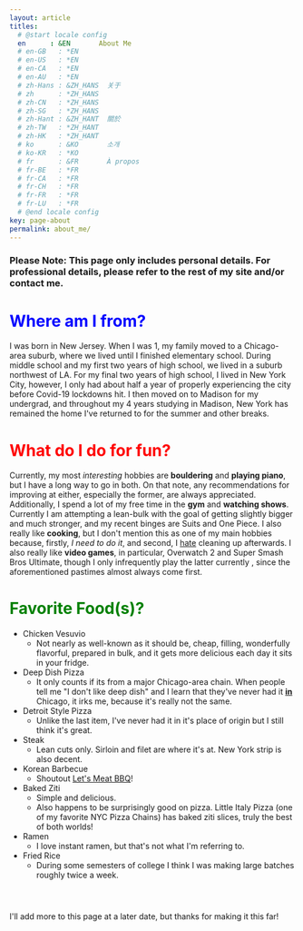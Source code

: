 ```yaml
---
layout: article
titles:
  # @start locale config
  en      : &EN       About Me
  # en-GB   : *EN
  # en-US   : *EN
  # en-CA   : *EN
  # en-AU   : *EN
  # zh-Hans : &ZH_HANS  关于
  # zh      : *ZH_HANS
  # zh-CN   : *ZH_HANS
  # zh-SG   : *ZH_HANS
  # zh-Hant : &ZH_HANT  關於
  # zh-TW   : *ZH_HANT
  # zh-HK   : *ZH_HANT
  # ko      : &KO       소개
  # ko-KR   : *KO
  # fr      : &FR       À propos
  # fr-BE   : *FR
  # fr-CA   : *FR
  # fr-CH   : *FR
  # fr-FR   : *FR
  # fr-LU   : *FR
  # @end locale config
key: page-about
permalink: about_me/
---
```


### Please Note: This page only includes personal details. For professional details, please refer to the rest of my site and/or contact me.

# <span style="color:blue"> Where am I from? </span>

I was born in New Jersey. When I was 1, my family moved to a Chicago-area suburb, where we lived until I finished elementary school. During middle school and my first two years of high school, we lived in a suburb northwest of LA. For my final two years of high school, I lived in New York City, however, I only had about half a year of properly experiencing the city before Covid-19 lockdowns hit. I then moved on to Madison for my undergrad, and throughout my 4 years studying in Madison, New York has remained the home I've returned to for the summer and other breaks.

# <span style="color:red"> What do I do for fun? </span>

Currently, my most *interesting* hobbies are **bouldering** and **playing piano**, but I have a long way to go in both. On that note, any recommendations for improving at either, especially the former, are always appreciated. Additionally, I spend a lot of my free time in the **gym** and **watching shows**. Currently I am attempting a lean-bulk with the goal of getting slightly bigger and much stronger, and my recent binges are Suits and One Piece. I also really like **cooking**, but I don't mention this as one of my main hobbies because, firstly, *I need to do it*, and second, I <u>hate</u> cleaning up afterwards. I also really like **video games**, in particular, Overwatch 2 and Super Smash Bros Ultimate, though I only infrequently play the latter currently , since the aforementioned pastimes almost always come first.

# <span style="color:green"> Favorite Food(s)? </span>

* Chicken Vesuvio
  * Not nearly as well-known as it should be, cheap, filling, wonderfully flavorful, prepared in bulk, and it gets more delicious each day it sits in your fridge.
* Deep Dish Pizza
  * It only counts if its from a major Chicago-area chain. When people tell me "I don't like deep dish" and I learn that they've never had it **<u>in</u>** Chicago, it irks me, because it's really not the same.
* Detroit Style Pizza
  * Unlike the last item, I've never had it in it's place of origin but I still think it's great.
* Steak
  * Lean cuts only. Sirloin and filet are where it's at. New York strip is also decent.
* Korean Barbecue
  * Shoutout [Let's Meat BBQ](https://www.letsmeatnyc.com/menu/)!
* Baked Ziti
  * Simple and delicious.
  * Also happens to be surprisingly good on pizza. Little Italy Pizza (one of my favorite NYC Pizza Chains) has baked ziti slices, truly the best of both worlds!
* Ramen
  * I love instant ramen, but that's not what I'm referring to.
* Fried Rice
  * During some semesters of college I think I was making large batches roughly twice a week.

<div style="height: 2em;"></div>

I'll add more to this page at a later date, but thanks for making it this far!